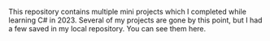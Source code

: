 This repository contains multiple mini projects which I completed while learning C# in 2023.
Several of my projects are gone by this point, but I had a few saved in my local repository.
You can see them here.
